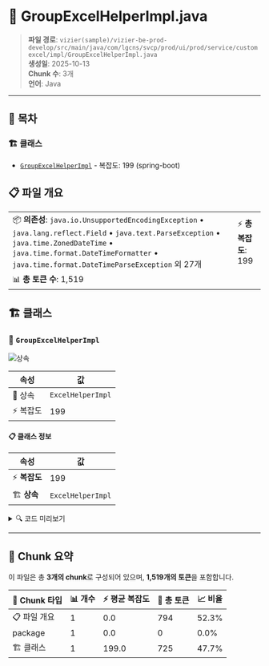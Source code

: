 # 📄 GroupExcelHelperImpl.java

> **파일 경로**: `vizier(sample)/vizier-be-prod-develop/src/main/java/com/lgcns/svcp/prod/ui/prod/service/customexcel/impl/GroupExcelHelperImpl.java`  
> **생성일**: 2025-10-13  
> **Chunk 수**: 3개  
> **언어**: Java
---

## 📑 목차

### 🏗️ 클래스
- [`GroupExcelHelperImpl`](#class-groupexcelhelperimpl) - 복잡도: 199 (spring-boot)

## 📋 파일 개요

| | |
|--|--|
| 📦 **의존성**: `java.io.UnsupportedEncodingException` • `java.lang.reflect.Field` • `java.text.ParseException` • `java.time.ZonedDateTime` • `java.time.format.DateTimeFormatter` • `java.time.format.DateTimeParseException` 외 27개 | ⚡ **총 복잡도**: 199 |
| 📊 **총 토큰 수**: 1,519 |  |



## 🏗️ 클래스

### <a id="class-groupexcelhelperimpl"></a>🎯 `GroupExcelHelperImpl`

![상속](https://img.shields.io/badge/상속-1개-blue)

| 속성 | 값 |
|------|----|
| 🧬 상속 | `ExcelHelperImpl` |
| ⚡ 복잡도 | 199 |



#### 📋 클래스 정보

| 속성 | 값 |
|------|----|
| ⚡ **복잡도** | 199 || 📍 **라인 범위** | 40-40 |
| 🏗️ **상속** | `ExcelHelperImpl` || 🏷️ **태그** | `class, java, autowired, spring-boot` || 🏗️ **프레임워크** | `spring-boot` |

<details>
<summary>🔍 코드 미리보기</summary>

```java
public class GroupExcelHelperImpl extends ExcelHelperImpl implements GroupExcelHelper {
	
	private final int MAX_COLUMN_WIDTH = 40 * 261;
	
	@Autowired
	private MessageSource messageSource;
			
	@Override
	public String[] createTitleHeader(Object... object) {
		GroupExportDto dataHeader = (GroupExportDto) object[0];

		List<String> header = new ArrayList<>();
		header.add(getHeaderLabel("index"));

		List<GeneralDetailDto> general = dataHeader.getGeneral();
		List<AdditionalDetailDto> additional = dataHeader.getAdditional();
		general.sort(Comparator.comparing(GeneralDetailDto::getSortNo));
		additional.sort(Comparator.comparing(AdditionalDetailDto::getSortNo));

		for (GeneralDetailDto g : general) {
			if ("HD".equals(g.getFieldTypeCode()) || "item_code".equals(g.getColName())
					|| "c...
```

**Chunk 정보**
- 🆔 **ID**: `fe76f0b33148`
- 📍 **라인**: 40-40
- 📊 **토큰**: 725
- 🏷️ **태그**: `class, java, autowired, spring-boot`

</details>

---





## 🧩 Chunk 요약

이 파일은 총 **3개의 chunk**로 구성되어 있으며, **1,519개의 토큰**을 포함합니다.

| 🧩 Chunk 타입 | 📊 개수 | ⚡ 평균 복잡도 | 📝 총 토큰 | 📈 비율 |
|---------------|--------|-------------|----------|--------|
| 📋 파일 개요 | 1 | 0.0 | 794 | 52.3% |
| package | 1 | 0.0 | 0 | 0.0% |
| 🏗️ 클래스 | 1 | 199.0 | 725 | 47.7% |

